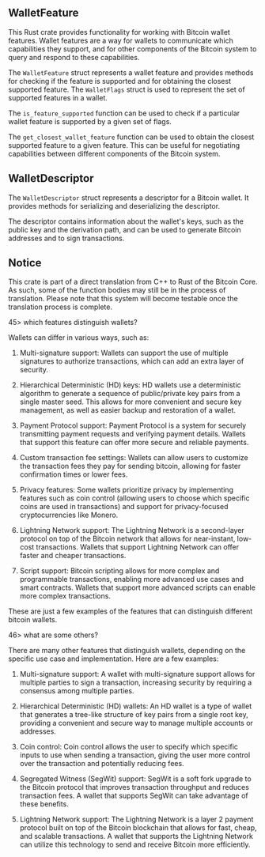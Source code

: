 ## WalletFeature

This Rust crate provides functionality for working
with Bitcoin wallet features. Wallet features are
a way for wallets to communicate which
capabilities they support, and for other
components of the Bitcoin system to query and
respond to these capabilities.

The `WalletFeature` struct represents a wallet
feature and provides methods for checking if the
feature is supported and for obtaining the closest
supported feature. The `WalletFlags` struct is
used to represent the set of supported features in
a wallet.

The `is_feature_supported` function can be used to
check if a particular wallet feature is supported
by a given set of flags.

The `get_closest_wallet_feature` function can be
used to obtain the closest supported feature to
a given feature. This can be useful for
negotiating capabilities between different
components of the Bitcoin system.

## WalletDescriptor

The `WalletDescriptor` struct represents
a descriptor for a Bitcoin wallet. It provides
methods for serializing and deserializing the
descriptor.

The descriptor contains information about the
wallet's keys, such as the public key and the
derivation path, and can be used to generate
Bitcoin addresses and to sign transactions.

## Notice

This crate is part of a direct translation from
C++ to Rust of the Bitcoin Core. As such, some of
the function bodies may still be in the process of
translation. Please note that this system will
become testable once the translation process is
complete.

45> which features distinguish wallets?

Wallets can differ in various ways, such as:

1. Multi-signature support: Wallets can support
   the use of multiple signatures to authorize
   transactions, which can add an extra layer of
   security.

2. Hierarchical Deterministic (HD) keys: HD
   wallets use a deterministic algorithm to
   generate a sequence of public/private key pairs
   from a single master seed. This allows for more
   convenient and secure key management, as well
   as easier backup and restoration of a wallet.

3. Payment Protocol support: Payment Protocol is
   a system for securely transmitting payment
   requests and verifying payment details. Wallets
   that support this feature can offer more secure
   and reliable payments.

4. Custom transaction fee settings: Wallets can
   allow users to customize the transaction fees
   they pay for sending bitcoin, allowing for
   faster confirmation times or lower fees.

5. Privacy features: Some wallets prioritize
   privacy by implementing features such as coin
   control (allowing users to choose which
   specific coins are used in transactions) and
   support for privacy-focused cryptocurrencies
   like Monero.

6. Lightning Network support: The Lightning
   Network is a second-layer protocol on top of
   the Bitcoin network that allows for
   near-instant, low-cost transactions. Wallets
   that support Lightning Network can offer faster
   and cheaper transactions.

7. Script support: Bitcoin scripting allows for
   more complex and programmable transactions,
   enabling more advanced use cases and smart
   contracts. Wallets that support more advanced
   scripts can enable more complex transactions.

These are just a few examples of the features that
can distinguish different bitcoin wallets.

46> what are some others?

There are many other features that distinguish
wallets, depending on the specific use case and
implementation. Here are a few examples:

1. Multi-signature support: A wallet with
   multi-signature support allows for multiple
   parties to sign a transaction, increasing
   security by requiring a consensus among
   multiple parties.

2. Hierarchical Deterministic (HD) wallets: An HD
   wallet is a type of wallet that generates
   a tree-like structure of key pairs from
   a single root key, providing a convenient and
   secure way to manage multiple accounts or
   addresses.

3. Coin control: Coin control allows the user to
   specify which specific inputs to use when
   sending a transaction, giving the user more
   control over the transaction and potentially
   reducing fees.

4. Segregated Witness (SegWit) support: SegWit is
   a soft fork upgrade to the Bitcoin protocol
   that improves transaction throughput and
   reduces transaction fees. A wallet that
   supports SegWit can take advantage of these
   benefits.

5. Lightning Network support: The Lightning
   Network is a layer 2 payment protocol built on
   top of the Bitcoin blockchain that allows for
   fast, cheap, and scalable
   transactions. A wallet that supports the
   Lightning Network can utilize this technology
   to send and receive Bitcoin more efficiently.
